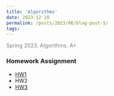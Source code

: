 ```yaml
---
title: 'Algorithms'
date: 2023-12-10
permalink: /posts/2023/06/blog-post-5/
tags:
---
```


<span style = "font-size:14px; color: gray;"> Spring 2023, Algorithms. A+ </span>
 

### Homework Assignment
  * [HW1](/files/Algorithms/HW1.pdf)
  * HW2
  * [HW3](/files/Algorithms/HW3.pdf)